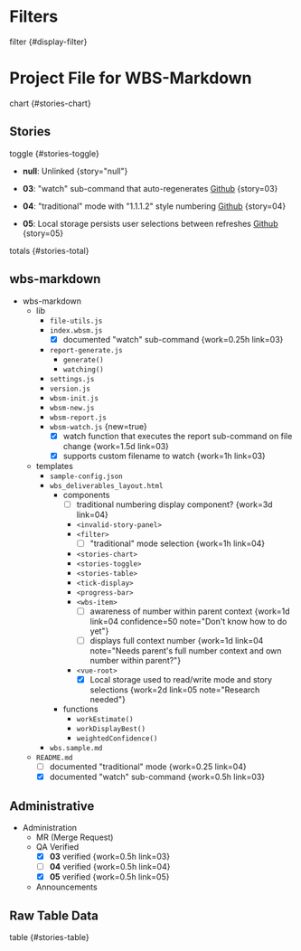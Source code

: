 # Filters

filter {#display-filter}

# Project File for WBS-Markdown

chart {#stories-chart}

## Stories

toggle {#stories-toggle}

- **null**: Unlinked {story="null"}

- **03**: "watch" sub-command that auto-regenerates [Github](https://github.com/brainlid/wbs_markdown/issues/3) {story=03}
- **04**: "traditional" mode with "1.1.1.2" style numbering [Github](https://github.com/brainlid/wbs_markdown/issues/4) {story=04}
- **05**: Local storage persists user selections between refreshes [Github](https://github.com/brainlid/wbs_markdown/issues/5) {story=05}

totals {#stories-total}


## wbs-markdown

- wbs-markdown
  - lib
    - `file-utils.js`
    - `index.wbsm.js`
      - [x] documented "watch" sub-command {work=0.25h link=03}
    - `report-generate.js`
      - `generate()`
      - `watching()`
    - `settings.js`
    - `version.js`
    - `wbsm-init.js`
    - `wbsm-new.js`
    - `wbsm-report.js`
    - `wbsm-watch.js` {new=true}
      - [x] watch function that executes the report sub-command on file change {work=1.5d link=03}
      - [x] supports custom filename to watch {work=1h link=03}
  - templates
    - `sample-config.json`
    - `wbs_deliverables_layout.html`
      - components
        - [ ] traditional numbering display component? {work=3d link=04}
        - `<invalid-story-panel>`
        - `<filter>`
          - [ ] "traditional" mode selection {work=1h link=04}
        - `<stories-chart>`
        - `<stories-toggle>`
        - `<stories-table>`
        - `<tick-display>`
        - `<progress-bar>`
        - `<wbs-item>`
          - [ ] awareness of number within parent context {work=1d link=04 confidence=50 note="Don't know how to do yet"}
          - [ ] displays full context number {work=1d link=04 note="Needs parent's full number context and own number within parent?"}
        - `<vue-root>`
          - [x] Local storage used to read/write mode and story selections {work=2d link=05 note="Research needed"}
      - functions
        - `workEstimate()`
        - `workDisplayBest()`
        - `weightedConfidence()`
    - `wbs.sample.md`
  - `README.md`
    - [ ] documented "traditional" mode {work=0.25 link=04}
    - [x] documented "watch" sub-command {work=0.5h link=03}

## Administrative

- Administration
  - MR (Merge Request)
  - QA Verified
    - [x] **03** verified {work=0.5h link=03}
    - [ ] **04** verified {work=0.5h link=04}
    - [x] **05** verified {work=0.5h link=05}
  - Announcements

## Raw Table Data

table {#stories-table}
